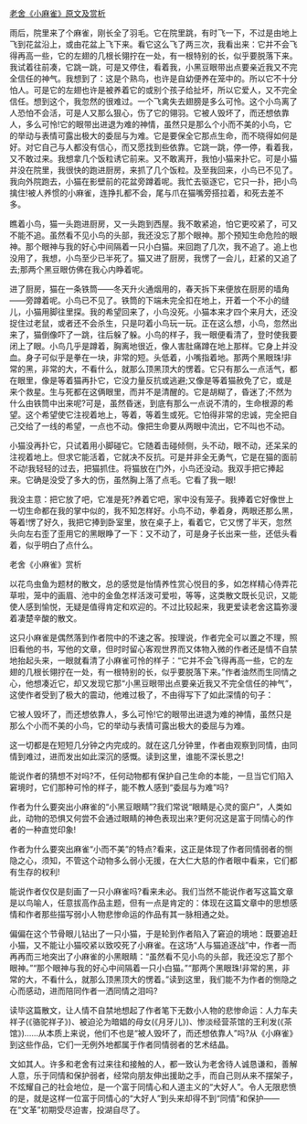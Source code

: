 [老舍《小麻雀》原文及赏析](https://www.vrrw.net/wx/10763.html)

雨后，院里来了个麻雀，刚长全了羽毛。它在院里跳，有时飞一下，不过是由地上飞到花盆沿上，或由花盆上飞下来。看它这么飞了两三次，我看出来：它并不会飞得再高一些，它的左翅的几根长翎拧在一处，有一根特别的长，似乎要脱落下来。我试着往前凑，它跳一跳，可是又停住，看着我，小黑豆眼带出点要亲近我又不完全信任的神气。我想到了：这是个熟鸟，也许是自幼便养在笼中的。所以它不十分怕人。可是它的左翅也许是被养着它的或别个孩子给扯坏，所以它爱人，又不完全信任。想到这个，我忽然的很难过。一个飞禽失去翅膀是多么可怜。这个小鸟离了人恐怕不会活，可是人又那么狠心，伤了它的翎羽。它被人毁坏了，而还想依靠人，多么可怜!它的眼带出进退为难的神情，虽然只是那么个小而不美的小鸟，它的举动与表情可露出极大的委屈与为难。它是要保全它那点生命，而不晓得如何是好。对它自己与人都没有信心，而又愿找到些依靠。它跳一跳，停一停，看着我，又不敢过来。我想拿几个饭粒诱它前来。又不敢离开，我怕小猫来扑它。可是小猫并没在院里，我很快的跑进厨房，来抓了几个饭粒。及至我回来，小鸟已不见了。我向外院跑去，小猫在影壁前的花盆旁蹲着呢。我忙去驱逐它，它只一扑，把小鸟擒住!被人养惯的小麻雀，连挣扎都不会，尾与爪在猫嘴旁搭拉着，和死去差不多。

瞧着小鸟，猫一头跑进厨房，又一头跑到西屋。我不敢紧追，怕它更咬紧了，可又不能不追。虽然看不见小鸟的头部，我还没忘了那个眼神。那个预知生命危险的眼神。那个眼神与我的好心中间隔着一只小白猫。来回跑了几次，我不追了。追上也没用了，我想，小鸟至少已半死了。猫又进了厨房，我愣了一会儿，赶紧的又追了去;那两个黑豆眼仿佛在我心内睁着呢。



进了厨房，猫在一条铁筒——冬天升火通烟用的，春天拆下来便放在厨房的墙角——旁蹲着呢。小鸟已不见了。铁筒的下端未完全扣在地上，开着一个不小的缝儿，小猫用脚往里探。我的希望回来了，小鸟没死。小猫本来才四个来月大，还没捉住过老鼠，或者还不会杀生，只是叼着小鸟玩一玩。正在这么想，小鸟，忽然出来了，猫倒像吓了一跳，往后躲了躲。小鸟的样子，我一眼便看清了，登时使我要闭上了眼。小鸟几乎是蹲着，胸离地很近，像人害肚痛蹲在地上那样。它身上并没血。身子可似乎是拳在一块，非常的短。头低着，小嘴指着地。那两个黑眼珠!非常的黑，非常的大，不看什么，就那么顶黑顶大的愣着。它只有那么一点活气，都在眼里，像是等着猫再扑它，它没力量反抗或逃避;又像是等着猫赦免了它，或是来个救星。生与死都在这俩眼里，而并不是清醒的。它是胡糊了，昏迷了;不然为什么由铁筒中出来呢?可是，虽然昏迷，到底有那么一点说不清的，生命根源的希望。这个希望使它注视着地上，等着，等着生或死。它怕得非常的忠诚，完全把自己交给了一线的希望，一点也不动。像把生命要从两眼中流出，它不叫也不动。

小猫没再扑它，只试着用小脚碰它。它随着击碰倾侧，头不动，眼不动，还呆呆的注视着地上。但求它能活着，它就决不反抗。可是并非全无勇气，它是在猫的面前不动!我轻轻的过去，把猫抓住。将猫放在门外，小鸟还没动。我双手把它捧起来。它确是没受了多大的伤，虽然胸上落了点毛。它看了我一眼!

我没主意：把它放了吧，它准是死?养着它吧，家中没有笼子。我捧着它好像世上一切生命都在我的掌中似的，我不知怎样好。小鸟不动，拳着身，两眼还那么黑，等着!愣了好久，我把它捧到卧室里，放在桌子上，看着它，它又愣了半天，忽然头向左右歪了歪用它的黑眼睁了一下：又不动了，可是身子长出来一些，还低头看着，似乎明白了点什么。

老舍《小麻雀》赏析

以花鸟虫鱼为题材的散文，总的感觉是怡情养性赏心悦目的多，如怎样精心侍弄花草啦，笼中的画眉、池中的金鱼怎样活泼可爱啦，等等，这类散文既长见识，又能使人感到愉悦，无疑是值得肯定和欢迎的。不过比较起来，我更爱读老舍这篇弥漫着凄楚辛酸的散文。

这只小麻雀是偶然落到作者院中的不速之客。按理说，作者完全可以置之不理，照旧看他的书，写他的文章，但时时留心客观世界而又体物入微的作者还是情不自禁地抬起头来，一眼就看清了小麻雀可怜的样子：“它并不会飞得再高一些，它的左翅的几根长翎拧在一处，有一根特别的长，似乎要脱落下来。”作者油然而生同情之心，他想凑近它，却又发现它那“小黑豆眼带出点要亲近我又不完全信任的神气”，这使作者受到了极大的震动，他难过极了，不由得写下了如此深情的句子：

它被人毁坏了，而还想依靠人，多么可怜!它的眼带出进退为难的神情，虽然只是那么个小而不美的小鸟，它的举动与表情可露出极大的委屈与为难。

这一切都是在短短几分钟之内完成的。就在这几分钟里，作者由观察到同情，由同情到难过，进而发出如此深沉的感慨。读到这里，谁能不深长思之!

能说作者的猜想不对吗?不，任何动物都有保护自己生命的本能，一旦当它们陷入窘境时，它们那种可怜的样子，能不教人感到“委屈与为难”吗?

作者为什么要突出小麻雀的“小黑豆眼睛”?我们常说“眼睛是心灵的窗户”，人类如此，动物的恐惧又何尝不会通过眼睛的神色表现出来?更何况这是富于同情心的作者的一种直觉印象!

作者为什么要突出麻雀“小而不美”的特点?看来，这正是体现了作者同情弱者的恻隐之心，须知，不管这个动物多么弱小无援，在大仁大慈的作者眼中看来，它们都有生存的权利!

能说作者仅仅是刻画了一只小麻雀吗?看来未必。我们当然不能说作者写这篇文章是以鸟喻人，任意拔高作品主题，但有一点是肯定的：体现在这篇文章中的思想感情和作者那些描写弱小人物悲惨命运的作品有其一脉相通之处。

偏偏在这个节骨眼儿钻出了一只小猫，于是轮到作者陷入了窘迫的境地：既要追赶小猫，又不能让小猫咬紧以致咬死了小麻雀。在这场“人与猫追逐战”中，作者一而再再而三地突出了小麻雀的小黑眼睛：“虽然看不见小鸟的头部，我还没忘了那个眼神。”“那个眼神与我的好心中间隔着一只小白猫。”“那两个黑眼珠!非常的黑，非常的大，不看什么，就那么顶黑顶大的愣着。”读到这里，我们能不为作者的恻隐之心而感动，进而陪同作者一洒同情之泪吗?

读毕这篇散文，让人情不自禁地想起了作者笔下无数小人物的悲惨命运：人力车夫祥子(《骆驼祥子》)、被迫沦为暗娼的母女(《月牙儿》)、惨淡经营茶馆的王利发(《茶馆》)……从本质上来说，他们不也是“被人毁坏了，而还想依靠人”吗?从《小麻雀》到这些作品，它们一无例外地都属于作者同情弱者的艺术结晶。

文如其人。许多和老舍有过来往和接触的人，都一致认为老舍待人诚恳谦和，善解人意，乐于同情和保护弱者，经常向朋友伸出援助之手，而自己则从来不摆架子，不炫耀自己的社会地位，是一个富于同情心和人道主义的“大好人”。令人无限悲愤的是，就是这样一位富于同情心的“大好人”到头来却得不到“同情”和保护——在“文革”初期受尽迫害，投湖自尽了。

